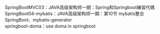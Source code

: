 SpringBootMVC03：JAVA高级架构师一期：Spring和Springboot練習代碼<br>
SpringBoot04-mybatis：JAVA高级架构师一期：第10节 mybatis整合SpringBoot、mybatis-generator<br>
springboot-doma：use doma in springboot
